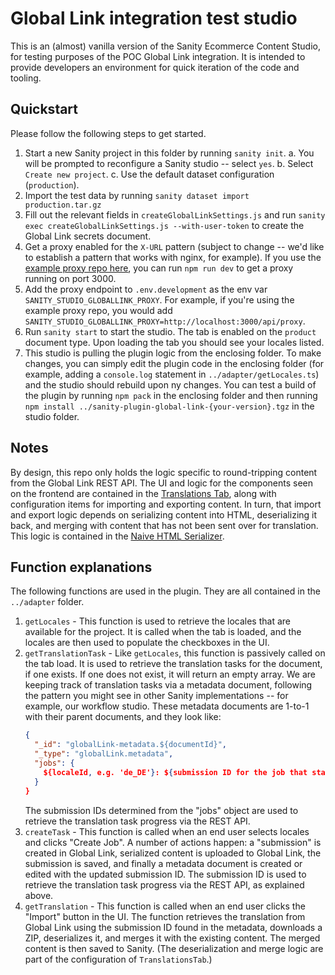 # Global Link integration test studio

This is an (almost) vanilla version of the Sanity Ecommerce Content Studio, for testing purposes of the POC Global Link integration. It is intended to
provide developers an environment for quick iteration of the code and tooling.

## Quickstart
Please follow the following steps to get started.
1. Start a new Sanity project in this folder by running `sanity init`.
  a. You will be prompted to reconfigure a Sanity studio -- select `yes`.
  b. Select `Create new project`.
  c. Use the default dataset configuration (`production`).
2. Import the test data by running `sanity dataset import production.tar.gz`
3. Fill out the relevant fields in `createGlobalLinkSettings.js` and run `sanity exec createGlobalLinkSettings.js --with-user-token` to create the Global Link secrets document.
4. Get a proxy enabled for the `X-URL` pattern (subject to change -- we'd like to establish a pattern that works with nginx, for example). If you use the [example proxy repo here](https://github.com/cngonzalez/example-sanity-proxy), you can run `npm run dev` to get a proxy running on port 3000.
5. Add the proxy endpoint to `.env.development` as the env var `SANITY_STUDIO_GLOBALLINK_PROXY`. For example, if you're using the example proxy repo, you would add `SANITY_STUDIO_GLOBALLINK_PROXY=http://localhost:3000/api/proxy`. 
6. Run `sanity start` to start the studio. The tab is enabled on the `product` document type. Upon loading the tab you should see your locales listed. 
7. This studio is pulling the plugin logic from the enclosing folder. To make changes, you can simply edit the plugin code in the enclosing folder (for example, adding a `console.log` statement in `../adapter/getLocales.ts`) and the studio should rebuild upon ny changes. You can test a build of the plugin by running `npm pack` in the enclosing folder and then running `npm install ../sanity-plugin-global-link-{your-version}.tgz` in the studio folder.

## Notes
By design, this repo only holds the logic specific to round-tripping content from the Global Link REST API. The UI and logic for the components seen on the frontend are contained in the [Translations Tab](https://github.com/sanity-io/sanity-translations-tab), along with configuration items for importing and exporting content. In turn, that import and export logic depends on serializing content into HTML, deserializing it back, and merging with content that has not been sent over for translation. This logic is contained in the [Naive HTML Serializer](https://github.com/sanity-io/sanity-naive-html-serializer).

## Function explanations
The following functions are used in the plugin. They are all contained in the `../adapter` folder.

1. `getLocales` - This function is used to retrieve the locales that are available for the project. It is called when the tab is loaded, and the locales are then used to populate the checkboxes in the UI.
2. `getTranslationTask` - Like `getLocales`, this function is passively called on the tab load. It is used to retrieve the translation tasks for the document, if one exists. If one does not exist, it will return an empty array. We are keeping track of translation tasks via a metadata document, following the pattern you might see in other Sanity implementations -- for example, our workflow studio. These metadata documents are 1-to-1 with their parent documents, and they look like:
    ```json
    {
      "_id": "globalLink-metadata.${documentId}",
      "_type": "globalLink.metadata",
      "jobs": {
        ${localeId, e.g. 'de_DE'}: ${submission ID for the job that started a task to translate to this locale}
      }
    }
    ```
    The submission IDs determined from the "jobs" object are used to retrieve the translation task progress via the REST API.
3. `createTask` - This function is called when an end user selects locales and clicks "Create Job". A number of actions happen: a "submission" is created in Global Link, serialized content is uploaded to Global Link, the submission is saved, and finally a metadata document is created or edited with the updated submission ID. The submission ID is used to retrieve the translation task progress via the REST API, as explained above.
4.  `getTranslation` - This function is called when an end user clicks the "Import" button in the UI. The function retrieves the translation from Global Link using the submission ID found in the metadata, downloads a ZIP, deserializes it, and merges it with the existing content. The merged content is then saved to Sanity. (The deserialization and merge logic are part of the configuration of `TranslationsTab`.)